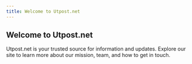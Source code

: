 ```yaml
---
title: Welcome to Utpost.net
---
```


## Welcome to Utpost.net

Utpost.net is your trusted source for information and updates. Explore our site to learn more about our mission, team, and how to get in touch. 